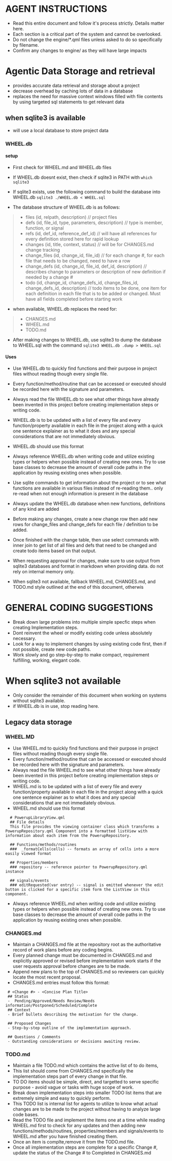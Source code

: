 # AGENT INSTRUCTIONS
- Read this entire document and follow it's process strictly. Details matter here.
- Each section is a critical part of the system and cannot be overlooked.
- Do not change the engine/*.qml files unless asked to do so specifically by filename.
- Confirm any changes to engine/ as they will have large impacts

# Agentic Data Storage and retrieval 
- provides accurate data retrieval and storage about a project
- decrease overhead by caching lots of data in a database
- replaces the need for massive context windows filled with file contents by using targeted sql statements to get relevant data

## when sqlite3 is available
- will use a local database to store project data 

### WHEEL.db
#### setup
- First check for WHEEL.md and WHEEL.db files
- If WHEEL.db doesnt exist, then check if sqlite3 in PATH with ```which sqlite3```
- If sqlite3 exists, use the following command to build the database into WHEEL.db
``` sqlite3 ./WHEEL.db < WHEEL.sql ```

- The database structure of WHEEL.db is as follows:

> * files (id, relpath, description) // project files
> * defs (id, file_id, type, parameters, description) // type is member, function, or signal
> * refs (id, def_id, reference_def_id) // will have all references for every definition stored here for rapid lookup
> * changes (id, title,  context, status) // will be for CHANGES.md change tracking
> * change_files (id, change_id, file_id) // for each change #, for each file that needs to be changed, need to have a row 
> * change_defs (id, change_id, file_id, def_id, description) // describes change to parameters or description of new definition if needed by a change #
> * todo (id, change_id, change_defs_id, change_files_id, change_defs_id, description) // todo items to be done, one item for each definition in each file that is to be added or changed. Must have all fields completed before starting work

- when available, WHEEL.db  replaces the need for:
>- CHANGES.md
>- WHEEL.md
>- TODO.md 

- After making changes to WHEEL.db, use sqlite3 to dump the database to WHEEL.sql with the command
``` sqlite3 WHEEL.db .dump > WHEEL.sql ```

#### Uses

- Use WHEEL.db to quickly find functions and their purpose in project files without reading though every single file.
- Every function/method/routine that can be accessed or executed should be recorded here with the signature and parameters.
- Always read the file WHEEL.db  to see what other things have already been invented in this project before creating implementation steps or writing code.
- WHEEL.db is to be updated with a list of every file and every function/property available in each file in the project along with a quick one sentence explainer as to what it does and any special considerations that are not immediately obvious.
- WHEEL.db should use this format
- Always reference WHEEL.db when writing code and utilize existing types or helpers when possible instead of creating new ones. Try to use base classes to decrease the amount of overall code paths in the application by reusing existing ones when possible.

- Use sqlite commands to get information about the project or to see what functions are available in various files instead of re-reading them.. only re-read when not enough information is present in the database 
- Always update the WHEEL.db database when new functions, definitions of any kind are added
- Before making any changes, create a new change row then add new rows for change_files and change_defs for each file / definition to be added.
- Once finished with the change table, then use select commands with inner join to get list of all files and defs that need to be changed and create todo items based on that output.
- When requesting approval for changes, make sure to use output from sqlite3 databases and format in markdown when providing data. do not rely on internal memory only.
- When sqlite3 not available, fallback WHEEL.md, CHANGES.md, and TODO.md style outlined at the end of this document, otherwis


# GENERAL CODING SUGGESTIONS
* Break down large problems into multiple simple specfic steps when creating Implementation steps.
* Dont reinvent the wheel or modify existing code unless absolutely necessary.
* Look for a way to implement changes by using existing code first, then if not possible, create new code paths.
* Work slowly and go step-by-step to make compact, requirement fulfilling, working, elegant code.

# When sqlite3 not available
- Only consider the remainder of this document when working on systems without sqlite3 available.
- if WHEEL.db is in use, stop reading here.

## Legacy data storage
### WHEEL.MD
- Use WHEEL.md to quickly find functions and their purpose in project files without reading though every single file.
- Every function/method/routine that can be accessed or executed should be recorded here with the signature and parameters.
- Always read the file WHEEL.md  to see what other things have already been invented in this project before creating implementation steps or writing code.
- WHEEL.md is to be updated with a list of every file and every function/property available in each file in the project along with a quick one sentence explainer as to what it does and any special considerations that are not immediately obvious. 
- WHEEL.md should use this format
```
  # PowerupLibraryView.qml
  ## File details
  This file provides the viewing container class which transforms a PowerupRepository.qml Component into a formatted listView with information about each item from the PowerupRepository.

  ## Functions/methods/routines
  ###  _formatCells(cells) -- formats an array of cells into a more easily viewed format

  ## Properties/members
  ### repository -- reference pointer to PowerupRepository.qml instance

  ## signals/events
  ### editRequested(var entry) -- signal is emitted whenever the edit button is clicked for a specific item form the ListView in this component.
```
- Always reference WHEEL.md when writing code and utilize existing types or helpers when possible instead of creating new ones. Try to use base classes to decrease the amount of overall code paths in the application by reusing existing ones when possible. 

### CHANGES.md
* Maintain a CHANGES.md file at the repository root as the authoritative record of work plans before any coding begins.
* Every planned change must be documented in CHANGES.md and explicitly approved or revised before implementation work starts if the user requests approval before changes are to be made.
* Append new plans to the top of CHANGES.md so reviewers can quickly locate the most recent proposal.
* CHANGES.md entries must follow this format:
  
 ```
  # <Change #> - <Concise Plan Title>
  ## Status
  -  Pending/Approved/Needs Review/Needs information/Postponed/Scheduled/Complete
  ## Context
  - Brief bullets describing the motivation for the change.
  
  ## Proposed Changes
  - Step-by-step outline of the implementation approach.
  
  ## Questions / Comments
  - Outstanding considerations or decisions awaiting review.
  ```
  


### TODO.md
* Maintain a file TODO.md which contains the active list of to do items,
* This list should come from CHANGES.md specifically the implementation steps part of every change in that file.
* TO DO items should be simple, direct, and targetted to serve specific purpose - avoid vague or tasks with huge scope of work.
* Break down implementation steps into smaller TODO list items that are extremely simple and easy to quickly perform.
* This TODO list is internal list for agents to utilize to know what actual changes are to be made to the project without having to analyze large code bases.
* Read the TODO file and implement the items one at a time while reading WHEEL.md first to check for any updates and then adding new functions/methods/routines, properties/members and signals/events to WHEEL.md after you have finished creating them.
* Once an item is complte,remove it from the TODO.md file.
* Once all implementation steps are complete for a specific Change #, update the status of the Change # to Completed in CHANGES.md
